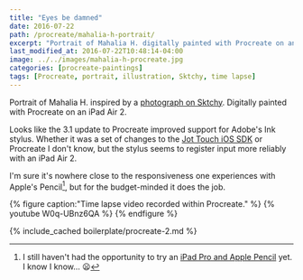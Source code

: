 ```yaml
---
title: "Eyes be damned"
date: 2016-07-22
path: /procreate/mahalia-h-portrait/
excerpt: "Portrait of Mahalia H. digitally painted with Procreate on an iPad."
last_modified_at: 2016-07-22T10:48:14-04:00
image: ../../images/mahalia-h-procreate.jpg
categories: [procreate-paintings]
tags: [Procreate, portrait, illustration, Sktchy, time lapse]
---
```


Portrait of Mahalia H. inspired by a [photograph on Sktchy](https://sktchy.com/hZqgKD). Digitally painted with Procreate on an iPad Air 2.

Looks like the 3.1 update to Procreate improved support for Adobe's Ink stylus. Whether it was a set of changes to the [Jot Touch iOS SDK](https://github.com/Adonit/Adonit-iOS-SDK) or Procreate I don't know, but the stylus seems to register input more reliably with an iPad Air 2.

I'm sure it's nowhere close to the responsiveness one experiences with Apple's Pencil[^apple-pencil], but for the budget-minded it does the job.

[^apple-pencil]: I still haven't had the opportunity to try an [iPad Pro and Apple Pencil](/articles/ipad-pro/) yet. I know I know... :frowning:

{% figure caption:"Time lapse video recorded within Procreate." %}
{% youtube W0q-UBnz6QA %}
{% endfigure %}

{% include_cached boilerplate/procreate-2.md %}
